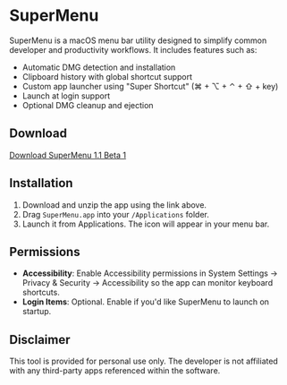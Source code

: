# SuperMenu

SuperMenu is a macOS menu bar utility designed to simplify common developer and productivity workflows. It includes features such as:

- Automatic DMG detection and installation
- Clipboard history with global shortcut support
- Custom app launcher using "Super Shortcut" (⌘ + ⌥ + ⌃ + ⇧ + key)
- Launch at login support
- Optional DMG cleanup and ejection

## Download

[Download SuperMenu 1.1 Beta 1](./SuperMenu%201.1%20Beta%201/SuperMenu%201.1%20Beta%201.zip)

## Installation

1. Download and unzip the app using the link above.
2. Drag `SuperMenu.app` into your `/Applications` folder.
3. Launch it from Applications. The icon will appear in your menu bar.

## Permissions

- **Accessibility**: Enable Accessibility permissions in System Settings → Privacy & Security → Accessibility so the app can monitor keyboard shortcuts.
- **Login Items**: Optional. Enable if you'd like SuperMenu to launch on startup.

## Disclaimer

This tool is provided for personal use only. The developer is not affiliated with any third-party apps referenced within the software.
